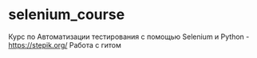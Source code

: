 # selenium_course
Курс по Автоматизации тестирования с помощью Selenium и Python - https://stepik.org/
Работа с гитом
